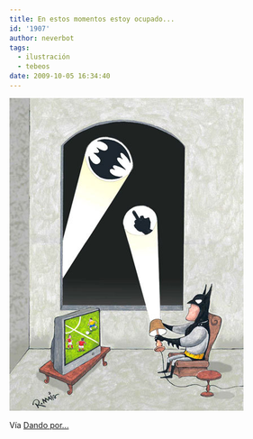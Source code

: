 ```yaml
---
title: En estos momentos estoy ocupado...
id: '1907'
author: neverbot
tags:
  - ilustración
  - tebeos
date: 2009-10-05 16:34:40
---
```


[![](./en-estos-momentos-estoy-ocupado/tumblr_kqp2rwRwGu1qzwiy8o1_500.jpg)](http://dandoporculo.com/post/199921546)

Vía [Dando por...](http://dandoporculo.com/post/199921546)
